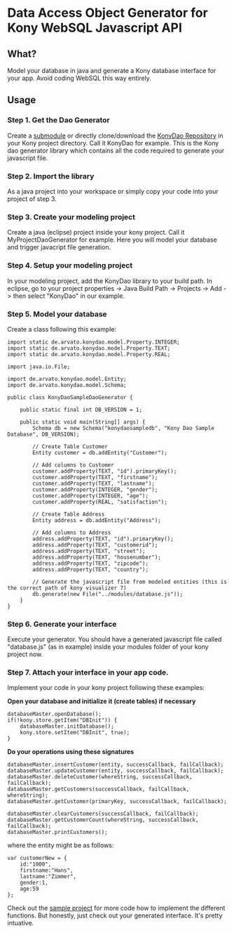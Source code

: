 # Data Access Object Generator for Kony WebSQL Javascript API

## What?

Model your database in java and generate a Kony database interface for your app. Avoid coding WebSQL this way entirely.

## Usage 

### Step 1. Get the Dao Generator

Create a [submodule](https://git-scm.com/book/en/v2/Git-Tools-Submodules) or directly clone/download the [KonyDao Repository](https://github.com/konydeveloper/KonyDao) in your Kony project directory. Call it KonyDao for example. This is the Kony dao generator library which contains all the code required to generate your javascript file.

### Step 2. Import the library

As a java project into your workspace or simply copy your code into your project of step 3.

### Step 3. Create your modeling project

Create a java (eclipse) project inside your kony project. Call it MyProjectDaoGenerator for example. Here you will model your database and trigger javacript file generation.

### Step 4. Setup your modeling project

In your modeling project, add the KonyDao library to your build path. In eclipse, go to your project properties -> Java Build Path -> Projects -> Add -> then select "KonyDao" in our example.

### Step 5. Model your database

Create a class following this example:

```
import static de.arvato.konydao.model.Property.INTEGER;
import static de.arvato.konydao.model.Property.TEXT;
import static de.arvato.konydao.model.Property.REAL;

import java.io.File;

import de.arvato.konydao.model.Entity;
import de.arvato.konydao.model.Schema;

public class KonyDaoSampleDaoGenerator {
	
	public static final int DB_VERSION = 1;
	
	public static void main(String[] args) {
		Schema db = new Schema("konydaosampledb", "Kony Dao Sample Database", DB_VERSION);

		// Create Table Customer
		Entity customer = db.addEntity("Customer");
		
		// Add columns to Customer
		customer.addProperty(TEXT, "id").primaryKey();
		customer.addProperty(TEXT, "firstname");
		customer.addProperty(TEXT, "lastname");
		customer.addProperty(INTEGER, "gender");
		customer.addProperty(INTEGER, "age");
		customer.addProperty(REAL, "satisfaction");

		// Create Table Address
		Entity address = db.addEntity("Address");
		
		// Add columns to Address
		address.addProperty(TEXT, "id").primaryKey();
		address.addProperty(TEXT, "customerid");
		address.addProperty(TEXT, "street");
		address.addProperty(TEXT, "housenumber");
		address.addProperty(TEXT, "zipcode");
		address.addProperty(TEXT, "country");

		// Generate the javascript file from modeled entities (this is the correct path of kony visualizer 7)
		db.generate(new File("../modules/database.js"));
	}
}
```

### Step 6. Generate your interface
Execute your generator. You should have a generated javascript file called "database.js" (as in example) inside your modules folder of your kony project now.

### Step 7. Attach your interface in your app code.

Implement your code in your kony project following these examples:

**Open your database and initialize it (create tables) if necessary**
```
databaseMaster.openDatabase();
if(!kony.store.getItem("DBInit")) {
	databaseMaster.initDatabase();
	kony.store.setItem("DBInit", true);
}
```

**Do your operations using these signatures**

```
databaseMaster.insertCustomer(entity, successCallback, failCallback);
databaseMaster.updateCustomer(entity, successCallback, failCallback);
databaseMaster.deleteCustomer(whereString, successCallback, failCallback);
databaseMaster.getCustomers(successCallback, failCallback, whereString);
databaseMaster.getCustomer(primaryKey, successCallback, failCallback);

databaseMaster.clearCustomers(successCallback, failCallback);
databaseMaster.getCustomerCount(whereString, successCallback, failCallback);
databaseMaster.printCustomers();
```

where the entity might be as follows:

```
var customerNew = {
    id:"1000",
    firstname:"Hans",
    lastname:"Zimmer",
    gender:1,
	age:59
};
```

Check out the [sample project](https://github.com/konydeveloper/KonyDaoSample) for more code how to implement the different functions. But honestly, just check out your generated interface. It's pretty intuative.
